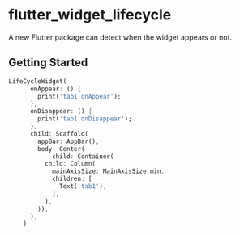 # flutter_widget_lifecycle

A new Flutter package can detect when the widget appears or not.

## Getting Started
```dart
LifeCycleWidget(
      onAppear: () {
        print('tab1 onAppear');
      },
      onDisappear: () {
        print('tab1 onDisappear');
      },
      child: Scaffold(
        appBar: AppBar(),
        body: Center(
            child: Container(
          child: Column(
            mainAxisSize: MainAxisSize.min,
            children: [
              Text('tab1'),
            ],
          ),
        )),
      ),
    )
```

